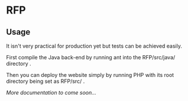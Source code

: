 # RFP

## Usage

It isn't very practical for production yet but tests can be achieved easily.

First compile the Java back-end by running ant into the RFP/src/java/ directory .

Then you can deploy the website simply by running PHP with its root directory being set as RFP/src/ .

*More documentation to come soon...*
